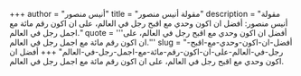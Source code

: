 +++
author = "أنيس منصور"
title = "مقولة أنيس منصور"
description = "مقولة أنيس منصور: أفضل ان اكون وحدي مع اقبح رجل في العالم، على ان اكون رقم مائة مع اجمل رجل في العالم."
quote = '''أفضل ان اكون وحدي مع اقبح رجل في العالم، على ان اكون رقم مائة مع اجمل رجل في العالم.''' 
slug = "أفضل-ان-اكون-وحدي-مع-اقبح-رجل-في-العالم-على-ان-اكون-رقم-مائة-مع-اجمل-رجل-في-العالم"
+++
أفضل ان اكون وحدي مع اقبح رجل في العالم، على ان اكون رقم مائة مع اجمل رجل في العالم.

